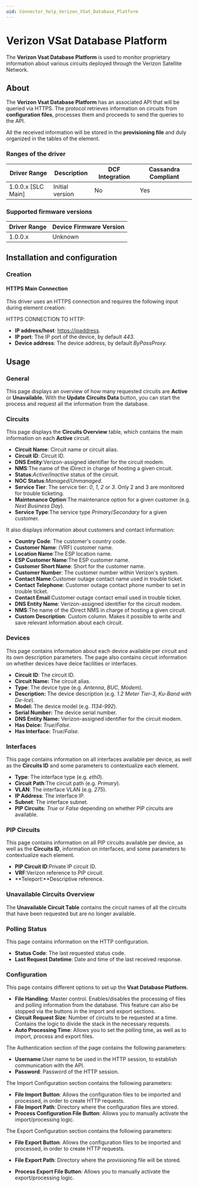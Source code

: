 ```yaml
---
uid: Connector_help_Verizon_VSat_Database_Platform
---
```


# Verizon VSat Database Platform

The **Verizon Vsat Database Platform** is used to monitor proprietary information about various circuits deployed through the Verizon Satellite Network.

## About

The **Verizon Vsat Database Platform** has an associated API that will be queried via HTTPS. The protocol retrieves information on circuits from **configuration files**, processes them and proceeds to send the queries to the API.

All the received information will be stored in the **provisioning file** and duly organized in the tables of the element.

### Ranges of the driver

| **Driver Range**     | **Description** | **DCF Integration** | **Cassandra Compliant** |
|----------------------|-----------------|---------------------|-------------------------|
| 1.0.0.x \[SLC Main\] | Initial version | No                  | Yes                     |

### Supported firmware versions

| **Driver Range** | **Device Firmware Version** |
|------------------|-----------------------------|
| 1.0.0.x          | Unknown                     |

## Installation and configuration

### Creation

#### HTTPS Main Connection

This driver uses an HTTPS connection and requires the following input during element creation:

HTTPS CONNECTION TO HTTP:

- **IP address/host**: [https://ipaddress](https://ipaddress/).
- **IP port**: The IP port of the device, by default *443*.
- **Device address**: The device address, by default *ByPassProxy.*

## Usage

### General

This page displays an overview of how many requested circuits are **Active** or **Unavailable.** With the **Update Circuits Data** button, you can start the process and request all the information from the database.

### Circuits

This page displays the **Circuits Overview** table, which contains the main information on each **Active** circuit.

- **Circuit Name**: Circuit name or circuit alias.
- **Circuit ID**: Circuit ID.
- **DNS Entity**:Verizon-assigned identifier for the circuit modem.
- **NMS**:The name of the iDirect in charge of hosting a given circuit.
- **Status**:*Active*/*Inactive* status of the circuit.
- **NOC Status**:*Managed*/*Unmanaged*.
- **Service Tier**: The service tier: *0*, *1*, *2* or *3*. Only 2 and 3 are monitored for trouble ticketing.
- **Maintenance Option**:The maintenance option for a given customer (e.g. *Next Business Day*).
- **Service Type**:The service type *Primary*/*Secondary* for a given customer.

It also displays information about customers and contact information:

- **Country Code**: The customer's country code.
- **Customer Name**: (VRF) customer name.
- **Location Name**:The ESP location name.
- **ESP Customer Name**:The ESP customer name.
- **Customer Short Name**: Short for the customer name.
- **Customer Number**: The customer number within Verizon's system.
- **Contact Name**:Customer outage contact name used in trouble ticket.
- **Contact Telephone**: Customer outage contact phone number to set in trouble ticket.
- **Contact Email**:Customer outage contact email used in trouble ticket.
- **DNS Entity Name**: Verizon-assigned identifier for the circuit modem.
- **NMS**:The name of the iDirect NMS in charge of hosting a given circuit.
- **Custom Description**: Custom column. Makes it possible to write and save relevant information about each circuit.

### Devices

This page contains information about each device available per circuit and its own description parameters. The page also contains circuit information on whether devices have deice facilities or interfaces.

- **Circuit ID**: The circuit ID.
- **Circuit Name:** The circuit alias.
- **Type**: The device type (e.g. *Antenna*, *BUC*, *Modem*).
- **Description:** The device description (e.g. *1.2 Meter Tier-3*, *Ku-Band with De-Ice*).
- **Model:** The device model (e.g. *1134-992*).
- **Serial Number:** The device serial number.
- **DNS Entity Name:** Verizon-assigned identifier for the circuit modem.
- **Has Deice:** *True*/*False*.
- **Has Interface:** *True*/*False.*

### Interfaces

This page contains information on all interfaces available per device, as well as the **Circuits ID** and some parameters to contextualize each element.

- **Type**: The interface type (e.g. *eth0*).
- **Circuit Path**:The circuit path (e.g. *Primary*).
- **VLAN**: The interface VLAN (e.g. *275*).
- **IP Address**: The interface IP.
- **Subnet**: The interface subnet.
- **PIP Circuits**: *True* or *False* depending on whether PIP circuits are available.

### PIP Circuits

This page contains information on all PIP circuits available per device, as well as the **Circuits ID**, information on interfaces, and some parameters to contextualize each element.

- **PIP Circuit ID**:Private IP circuit ID.
- **VRF**:Verizon reference to PIP circuit.
- **Teleport:**Descriptive reference.

### Unavailable Circuits Overview

The **Unavailable Circuit Table** contains the circuit names of all the circuits that have been requested but are no longer available.

### Polling Status

This page contains information on the HTTP configuration.

- **Status Code**: The last requested status code.
- **Last Request Datetime**: Date and time of the last received response.

### Configuration

This page contains different options to set up the **Vsat Database Platform.**

- **File Handling**: Master control. Enables/disables the processing of files and polling information from the database. This feature can also be stopped via the buttons in the import and export sections.
- **Circuit Request Size**: Number of circuits to be requested at a time. Contains the logic to divide the stack in the necessary requests.
- **Auto Processing Time**: Allows you to set the polling time, as well as to import, process and export files.

The Authentication section of the page contains the following parameters:

- **Username**:User name to be used in the HTTP session, to establish communication with the API.
- **Password**: Password of the HTTP session.

The Import Configuration section contains the following parameters:

- **File Import Button**: Allows the configuration files to be imported and processed, in order to create HTTP requests.
- **File Import Path**: Directory where the configuration files are stored.
- **Process Configuration File Button**: Allows you to manually activate the import/processing logic.

The Export Configuration section contains the following parameters:

- **File Export Button**: Allows the configuration files to be imported and processed, in order to create HTTP requests.

- **File Export Path**: Directory where the provisioning file will be stored.

- **Process Export File Button**: Allows you to manually activate the export/processing logic.
